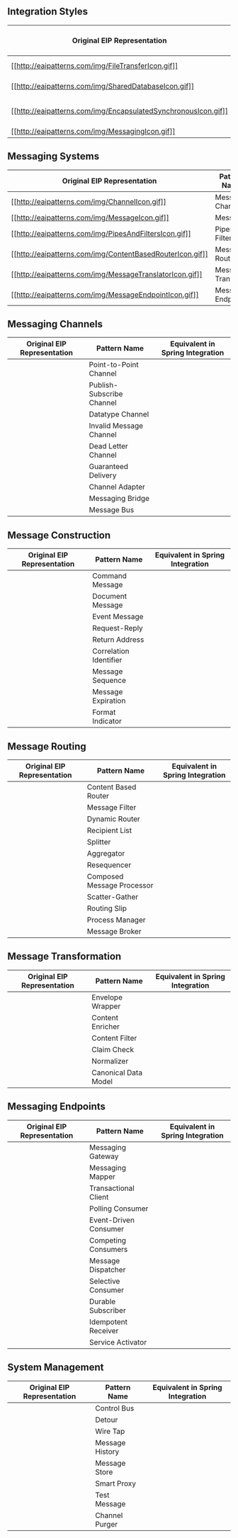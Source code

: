 
## Integration Styles

 Original EIP Representation                                                  | Pattern Name                |Equivalent in Spring Integration                               
------------------------------------------------------------------------------|-----------------------------|--------------------------------
 [[http://eaipatterns.com/img/FileTransferIcon.gif]]                          | File Transfer               |
 [[http://eaipatterns.com/img/SharedDatabaseIcon.gif]]                        | Shared Database             |
 [[http://eaipatterns.com/img/EncapsulatedSynchronousIcon.gif]]               | Remote Procedure Invocation |
 [[http://eaipatterns.com/img/MessagingIcon.gif]]                             | Messaging                   |

## Messaging Systems

 Original EIP Representation                                                  | Pattern Name                |Equivalent in Spring Integration                               
------------------------------------------------------------------------------|-----------------------------|--------------------------------
 [[http://eaipatterns.com/img/ChannelIcon.gif]]                               | Message Channel             | [[/image/channel.png]]
 [[http://eaipatterns.com/img/MessageIcon.gif]]                               | Message                     |
 [[http://eaipatterns.com/img/PipesAndFiltersIcon.gif]]                       | Pipes and Filters           |
 [[http://eaipatterns.com/img/ContentBasedRouterIcon.gif]]                    | Message Router              | 
 [[http://eaipatterns.com/img/MessageTranslatorIcon.gif]]                     | Message Translator          | [[/image/transformer.png]]
 [[http://eaipatterns.com/img/MessageEndpointIcon.gif]]                       | Message Endpoint            |


## Messaging Channels

 Original EIP Representation                                                  | Pattern Name                |Equivalent in Spring Integration                               
------------------------------------------------------------------------------|-----------------------------|--------------------------------
                              | Point-to-Point Channel 
                              | Publish-Subscribe Channel
                              | Datatype Channel
                              | Invalid Message Channel
                              | Dead Letter Channel
                              | Guaranteed Delivery
                              | Channel Adapter
                              | Messaging Bridge
                              | Message Bus

## Message Construction

 Original EIP Representation                                                  | Pattern Name                |Equivalent in Spring Integration                               
------------------------------------------------------------------------------|-----------------------------|--------------------------------
                              | Command Message
                              | Document Message
                              | Event Message
                              | Request-Reply
                              | Return Address
                              | Correlation Identifier
                              | Message Sequence
                              | Message Expiration
                              | Format Indicator

## Message Routing

 Original EIP Representation                                                  | Pattern Name                |Equivalent in Spring Integration                               
------------------------------------------------------------------------------|-----------------------------|--------------------------------
                              | Content Based Router
                              | Message Filter
                              | Dynamic Router
                              | Recipient List
                              | Splitter
                              | Aggregator
                              | Resequencer
                              | Composed Message Processor
                              | Scatter-Gather
                              | Routing Slip
                              | Process Manager
                              | Message Broker

## Message Transformation

 Original EIP Representation                                                  | Pattern Name                |Equivalent in Spring Integration                               
------------------------------------------------------------------------------|-----------------------------|--------------------------------
                              | Envelope Wrapper
                              | Content Enricher	
                              | Content Filter
                              | Claim Check
                              | Normalizer
                              | Canonical Data Model

## Messaging Endpoints

 Original EIP Representation                                                  | Pattern Name                |Equivalent in Spring Integration                               
------------------------------------------------------------------------------|-----------------------------|--------------------------------
                              | Messaging Gateway
                              | Messaging Mapper
                              | Transactional Client
                              | Polling Consumer
                              | Event-Driven Consumer
                              | Competing Consumers
                              | Message Dispatcher
                              | Selective Consumer
                              | Durable Subscriber
                              | Idempotent Receiver
                              | Service Activator

							
## System Management

 Original EIP Representation                                                  | Pattern Name                |Equivalent in Spring Integration                               
------------------------------------------------------------------------------|-----------------------------|--------------------------------
                              | Control Bus
                              | Detour
                              | Wire Tap
                              | Message History
                              | Message Store
                              | Smart Proxy
                              | Test Message
                              | Channel Purger

